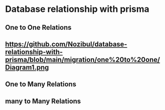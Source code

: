 # Database relationship with prisma 
## One to One Relations
## https://github.com/Nozibul/database-relationship-with-prisma/blob/main/migration/one%20to%20one/Diagram1.png
## One to Many Relations
## many to Many Relations
